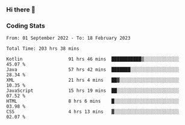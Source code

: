 ### Hi there 👋

<!--
**Girrafeec/girrafeec** is a ✨ _special_ ✨ repository because its `README.md` (this file) appears on your GitHub profile.

Here are some ideas to get you started:

- 🔭 I’m currently working on ...
- 🌱 I’m currently learning ...
- 👯 I’m looking to collaborate on ...
- 🤔 I’m looking for help with ...
- 💬 Ask me about ...
- 📫 How to reach me: ...
- 😄 Pronouns: ...
- ⚡ Fun fact: ...
-->

### Coding Stats
<!--START_SECTION:waka-->

```text
From: 01 September 2022 - To: 18 February 2023

Total Time: 203 hrs 38 mins

Kotlin                 91 hrs 46 mins  ███████████▒░░░░░░░░░░░░░   45.07 %
Java                   57 hrs 42 mins  ███████░░░░░░░░░░░░░░░░░░   28.34 %
XML                    21 hrs 4 mins   ██▓░░░░░░░░░░░░░░░░░░░░░░   10.35 %
JavaScript             15 hrs 19 mins  ██░░░░░░░░░░░░░░░░░░░░░░░   07.52 %
HTML                   8 hrs 6 mins    █░░░░░░░░░░░░░░░░░░░░░░░░   03.98 %
CSS                    4 hrs 13 mins   ▓░░░░░░░░░░░░░░░░░░░░░░░░   02.07 %
```

<!--END_SECTION:waka-->

